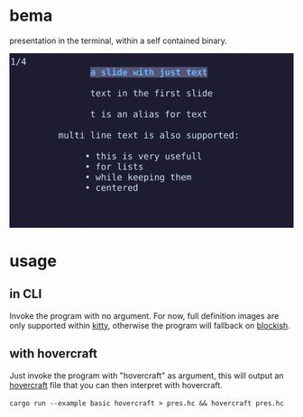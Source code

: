 # bema

presentation in the terminal, within a self contained binary.

![demo](https://raw.githubusercontent.com/yazgoo/bema/gh-pages/screenshot.gif)

# usage

## in CLI

Invoke the program with no argument.
For now, full definition images are only supported within [kitty](https://sw.kovidgoyal.net/kitty/),
otherwise the program will fallback on [blockish](https://github.com/yazgoo/blockish/).

## with hovercraft

Just invoke the program with "hovercraft" as argument,
this will output an [hovercraft](https://hovercraft.readthedocs.io) file that you
can then interpret with hovercraft.

`cargo run --example basic hovercraft > pres.hc && hovercraft pres.hc`
